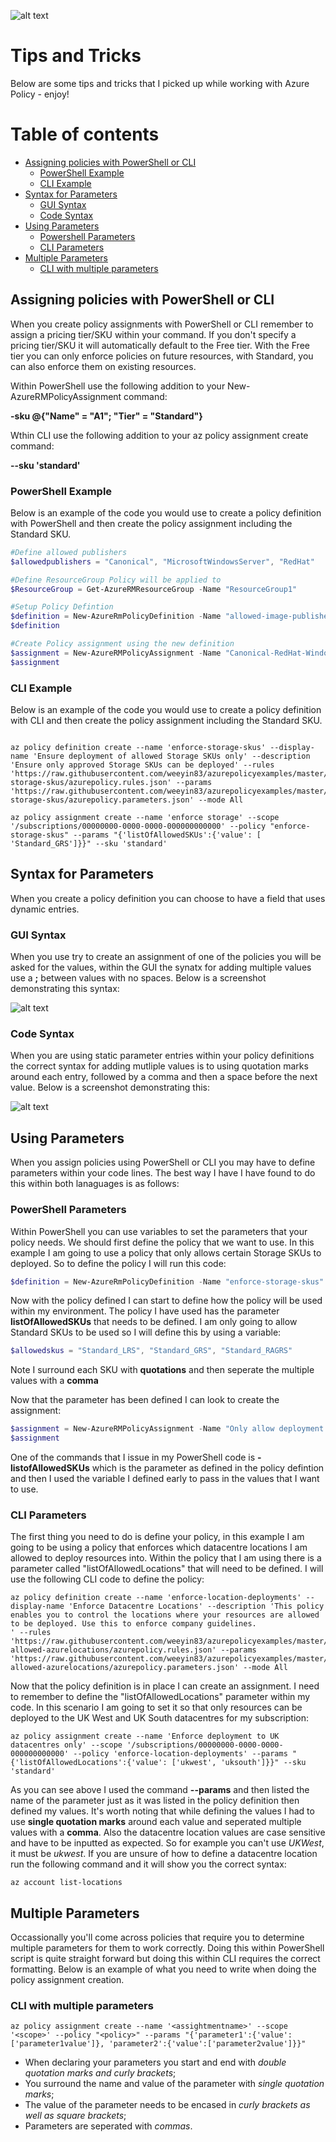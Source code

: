 ![alt text](./images/azurepolicyimage.jpg "Azure Policy Tips and Tricks")

# Tips and Tricks

Below are some tips and tricks that I picked up while working with Azure Policy - enjoy!

# Table of contents

- [Assigning policies with PowerShell or CLI](#assigning-policies-with-powershell-or-cli)
    + [PowerShell Example](#powershell-example)
    + [CLI Example](#cli-example)
- [Syntax for Parameters](#syntax-for-parameters)
    + [GUI Syntax](#gui-syntax)
    + [Code Syntax](#code-syntax)
- [Using Parameters](#using-parameters)
    + [Powershell Parameters](#powershell-parameters)
    + [CLI Parameters](#cli-parameters)
- [Multiple Parameters](#multiple-parameters)
    + [CLI with multiple parameters](#cli-with-multiple-parameters)

## Assigning policies with PowerShell or CLI

When you create policy assignments with PowerShell or CLI remember to assign a pricing tier/SKU within your command.  If you don't specify a pricing tier/SKU it will automatically default to the Free tier.  With the Free tier you can only enforce policies on future resources, with Standard, you can also enforce them on existing resources.

Within PowerShell use the following addition to your New-AzureRMPolicyAssignment command:

**-sku @{"Name" = "A1"; "Tier" = "Standard"}**

Wthin CLI use the following addition to your az policy assignment create command:

**--sku 'standard'**

### PowerShell Example

Below is an example of the code you would use to create a policy definition with PowerShell and then create the policy assignment including the Standard SKU.

````powershell
#Define allowed publishers
$allowedpublishers = "Canonical", "MicrosoftWindowsServer", "RedHat"

#Define ResourceGroup Policy will be applied to
$ResourceGroup = Get-AzureRMResourceGroup -Name "ResourceGroup1"

#Setup Policy Defintion
$definition = New-AzureRmPolicyDefinition -Name "allowed-image-publishers-policy" -DisplayName "Only allow a certain image publishers offerings to be deployed" -description "This policy ensures that only allowed image publisher offerings are selected from the image repository" -Policy 'https://raw.githubusercontent.com/weeyin83/azurepolicyexamples/master/Compute/allowed-image-publishers/azurepolicy.rules.json' -Parameter 'https://raw.githubusercontent.com/weeyin83/azurepolicyexamples/master/Compute/allowed-image-publishers/azurepolicy.parameters.json' -Mode All
$definition

#Create Policy assignment using the new definition
$assignment = New-AzureRMPolicyAssignment -Name "Canonical-RedHat-WindowsServer-only-policy" -Scope $ResourceGroup.ResourceId -sku @{"Name" = "A1"; "Tier" = "Standard"} -listOfAllowedimagePublisher $allowedpublishers -PolicyDefinition $definition
$assignment
````

### CLI Example

Below is an example of the code you would use to create a policy definition with CLI and then create the policy assignment including the Standard SKU.

````cli

az policy definition create --name 'enforce-storage-skus' --display-name 'Ensure deployment of allowed Storage SKUs only' --description 'Ensure only approved Storage SKUs can be deployed' --rules 'https://raw.githubusercontent.com/weeyin83/azurepolicyexamples/master/Storage/enforce-storage-skus/azurepolicy.rules.json' --params 'https://raw.githubusercontent.com/weeyin83/azurepolicyexamples/master/Storage/enforce-storage-skus/azurepolicy.parameters.json' --mode All

az policy assignment create --name 'enforce storage' --scope '/subscriptions/00000000-0000-0000-000000000000' --policy "enforce-storage-skus" --params "{'listOfAllowedSKUs':{'value': [ 'Standard_GRS']}}" --sku 'standard'
````

## Syntax for Parameters

When you create a policy definition you can choose to have a field that uses dynamic entries.

### GUI Syntax

When you use try to create an assignment of one of the policies you will be asked for the values, within the GUI the synatx for adding multiple values use a **;** between values with no spaces.  Below is a screenshot demonstrating this syntax:

![alt text](./images/parametersyntax.PNG "GUI Parameter Syntax")

### Code Syntax

When you are using static parameter entries within your policy definitions the correct syntax for adding mutliple values is to using quotation marks around each entry, followed by a comma and then a space before the next value.  Below is a screenshot demonstrating this:

![alt text](./images/parametersyntax1.png "Code Parameter Syntax")

## Using Parameters

When you assign policies using PowerShell or CLI you may have to define parameters within your code lines.  The best way I have I have found to do this within both lanaguages is as follows:

### PowerShell Parameters

Within PowerShell you can use variables to set the parameters that your policy needs.  We should first define the policy that we want to use.  In this example I am going to use a policy that only allows certain Storage SKUs to deployed. So to define the policy I will run this code:

````Powershell
$definition = New-AzureRmPolicyDefinition -Name "enforce-storage-skus" -DisplayName "Ensure deployment of allowed Storage SKUs only" -description "Ensure only approved Storage SKUs can be deployed" -Policy 'https://raw.githubusercontent.com/weeyin83/azurepolicyexamples/master/Storage/enforce-storage-skus/azurepolicy.rules.json' -Parameter 'https://raw.githubusercontent.com/weeyin83/azurepolicyexamples/master/Storage/enforce-storage-skus/azurepolicy.parameters.json' -Mode All
````

Now with the policy defined I can start to define how the policy will be used within my environment.  The policy I have used has the parameter **listOfAllowedSKUs** that needs to be defined. I am only going to allow Standard SKUs to be used so I will define this by using a variable:

````PowerShell
$allowedskus = "Standard_LRS", "Standard_GRS", "Standard_RAGRS"
````

Note I surround each SKU with **quotations** and then seperate the multiple values with a **comma**

Now that the parameter has been defined I can look to create the assignment:

````PowerShell
$assignment = New-AzureRMPolicyAssignment -Name "Only allow deployment of Standard SKUs" -Scope /subscriptions/00000000-0000-0000-0000-000000000000 -sku @{"Name" = "A1"; "Tier" = "Standard"} -listOfAllowedSKUs $allowedskus -PolicyDefinition $definition
$assignment
`````

One of the commands that I issue in my PowerShell code is **-listofAllowedSKUs** which is the parameter as defined in the policy defintion and then I used the variable I defined early to pass in the values that I want to use. 

### CLI Parameters

The first thing you need to do is define your policy, in this example I am going to be using a policy that enforces which datacentre locations I am allowed to deploy resources into.  Within the policy that I am using there is a parameter called "listOfAllowedLocations" that will need to be defined.  I will use the following CLI code to define the policy:

````cli
az policy definition create --name 'enforce-location-deployments' --display-name 'Enforce Datacentre Locations' --description 'This policy enables you to control the locations where your resources are allowed to be deployed. Use this to enforce company guidelines.
' --rules 'https://raw.githubusercontent.com/weeyin83/azurepolicyexamples/master/Location/enforce-allowed-azurelocations/azurepolicy.rules.json' --params 'https://raw.githubusercontent.com/weeyin83/azurepolicyexamples/master/Location/enforce-allowed-azurelocations/azurepolicy.parameters.json' --mode All
````

Now that the policy definition is in place I can create an assignment. I need to remember to define the "listOfAllowedLocations" parameter within my code.  In this scenario I am going to set it so that only resources can be deployed to the UK West and UK South datacentres for my subscription:

````cli
az policy assignment create --name 'Enforce deployment to UK datacentres only' --scope '/subscriptions/00000000-0000-0000-000000000000' --policy 'enforce-location-deployments' --params "{'listOfAllowedLocations':{'value': ['ukwest', 'uksouth']}}" --sku 'standard'
````

As you can see above I used the command **--params** and then listed the name of the parameter just as it was listed in the policy definition then defined my values.  It's worth noting that while defining the values I had to use **single quotation marks** around each value and seperated multiple values with a **comma**.  Also the datacentre location values are case sensitive and have to be inputted as expected.  So for example you can't use *UKWest*, it must be *ukwest*.  If you are unsure of how to define a datacentre location run the following command and it will show you the correct syntax:

````cli
az account list-locations
````

## Multiple Parameters

Occassionally you'll come across policies that require you to determine multiple parameters for them to work correctly.  Doing this within PowerShell script is quite straight forward but doing this within CLI requires the correct formatting.  Below is an example of what you need to write when doing the policy assignment creation.

### CLI with multiple parameters

````cli
az policy assignment create --name '<assightmentname>' --scope '<scope>' --policy "<policy>" --params "{'parameter1':{'value':['parameter1value']}, 'parameter2':{'value':['parameter2value']}}"
````

- When declaring your parameters you start and end with *double quotation marks and curly brackets*;
- You surround the name and value of the parameter with *single quotation marks*;
- The value of the parameter needs to be encased in *curly brackets as well as square brackets*;
- Parameters are seperated with *commas*.